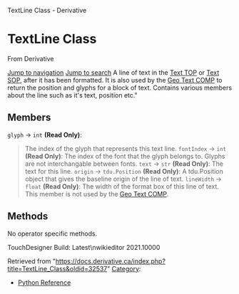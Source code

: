 

TextLine Class - Derivative




# TextLine Class
From Derivative

[Jump to navigation](#mw-head)
[Jump to search](#searchInput)
A line of text in the [Text TOP](Text_TOP.html "Text TOP") or [Text SOP](Text_SOP.html "Text SOP"), after it has been formatted. It is also used by the [Geo Text COMP](Geo_Text_COMP.html "Geo Text COMP") to return the position and glyphs for a block of text. Contains various members about the line such as it's text, position etc."
  

## Members
`glyph` → `int` **(Read Only)**:
> The index of the glyph that represents this text line.
`fontIndex` → `int` **(Read Only)**:
> The index of the font that the glyph belongs to. Glyphs are not interchangable between fonts.
`text` → `str` **(Read Only)**:
> The text for this line.
`origin` → `tdu.Position` **(Read Only)**:
> A tdu.Position object that gives the baseline origin of the line of text.
`lineWidth` → `float` **(Read Only)**:
> The width of the format box of this line of text. This member is not used by the [Geo Text COMP](Geo_Text_COMP.html "Geo Text COMP").
## Methods
No operator specific methods.
  
TouchDesigner Build: 
Latest\nwikieditor
2021.10000

Retrieved from "<https://docs.derivative.ca/index.php?title=TextLine_Class&oldid=32537>"
[Category](Special_Categories.html "Special:Categories"):
* [Python Reference](Category_Python_Reference.html "Category:Python Reference")